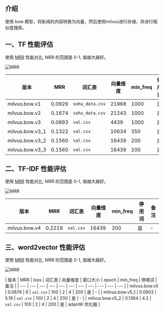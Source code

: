 ## 介绍
使用 bow 模型，将新闻的内容转换为向量，然后使用milvus进行存储，并进行相似度搜索。

## 一、TF 性能评估
使用 [MRR](https://en.wikipedia.org/wiki/Mean_reciprocal_rank) 性能对比, MRR 的范围是 0-1, 值越大越好。

![MRR](./screenshots/mrr.png)

| 版本 | MRR | 词汇表 | 向量维度 | min_freq | 停用词 | 备注 |
| --- | --- | --- | --- | --- | --- | --- |
| milvus.bow.v1 | 0.0926 | `sohu_data.csv` | 21968 | 1000 | 否 | - |
| milvus.bow.v2 | 0.1674 | `sohu_data.csv` | 21243 | 1000 | 是 | - |
| milvus.bow.v3 | 0.0893 | `val.csv` | 4439 | 1000 | 是 | - |
| milvus.bow.v3_1 | 0.1322 | `val.csv` | 10634 | 350 | 是 | - |
| milvus.bow.v3_2 | 0.1560 | `val.csv` | 16439 | 200 | 是 | - |
| milvus.bow.v3_3 | 0.1560 | `val.csv` | 16439 | 200 | 是 | tf=word_count/total_words_in_curr_doc |


## 二、TF-IDF 性能评估
使用 [MRR](https://en.wikipedia.org/wiki/Mean_reciprocal_rank) 性能对比, MRR 的范围是 0-1, 值越大越好。

![MRR](./screenshots/mrr_tfidf.png)

| 版本 | MRR | 词汇表 | 向量维度 | min_freq | 停用词 | 备注 |
| --- | --- | ---   | --- | --- | --- | --- |
| milvus.bow.v4 | 0.2219 | `val.csv` | 16439 | 200 | 是 | - |


## 三、word2vector 性能评估
使用 [MRR](https://en.wikipedia.org/wiki/Mean_reciprocal_rank) 性能对比, MRR 的范围是 0-1, 值越大越好。

![MRR](./screenshots/mrr_word2vector.png)

| 版本 | MRR | loss | 词汇表 | 向量维度 | 窗口大小 | epoch | min_freq | 停用词 | 备注 |
| --- | --- | ---  | --- | --- | --- | --- | --- | --- | --- | --- |
| milvus.bow.v5 | 0.0676 | 6 | `val.csv` | 100 | 2 | 4 | 200 | 是 | - |
| milvus.bow.v5_1 | 0.0603 | 5.19 | `val.csv` | 100 | 2 | 4 | 200 | 是 | - |
| milvus.bow.v5_2 | 0.1364 | 4.2 | `val.csv` | 100 | 2 | 4 | 200 | 是 | adamW 优化器 |

